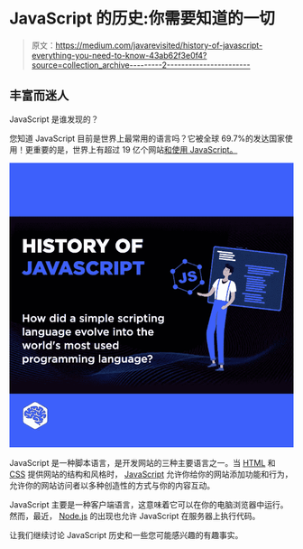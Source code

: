 # JavaScript 的历史:你需要知道的一切

> 原文：<https://medium.com/javarevisited/history-of-javascript-everything-you-need-to-know-43ab62f3e0f4?source=collection_archive---------2----------------------->

## 丰富而迷人

JavaScript 是谁发现的？

您知道 JavaScript 目前是世界上最常用的语言吗？它被全球 69.7%的发达国家使用！更重要的是，世界上有超过 19 亿个网站[和](https://www.internetlivestats.com/total-number-of-websites/)[使用 JavaScript。](https://w3techs.com/technologies/details/cp-javascript)

[![](img/09980073068d9b81fdb14c28b6cb5a14.png)](https://javarevisited.blogspot.com/2018/06/top-10-courses-to-learn-javascript-in.html)

JavaScript 是一种脚本语言，是开发网站的三种主要语言之一。当 [HTML](/javarevisited/top-10-free-courses-to-learn-html-5-css-3-and-web-development-872d62d97a97) 和 [CSS](/javarevisited/10-best-css-online-courses-for-beginners-and-experienced-developers-54aa2e8c0253) 提供网站的结构和风格时， [JavaScript](/javarevisited/my-favorite-free-tutorials-and-courses-to-learn-javascript-8f4d0a71faf2) 允许你给你的网站添加功能和行为，允许你的网站访问者以多种创造性的方式与你的内容互动。

JavaScript 主要是一种客户端语言，这意味着它可以在你的电脑浏览器中运行。然而，最近， [Node.js](/javarevisited/7-free-courses-to-learn-node-js-in-2020-2f1dd6722b49) 的出现也允许 JavaScript 在服务器上执行代码。

让我们继续讨论 JavaScript 历史和一些您可能感兴趣的有趣事实。